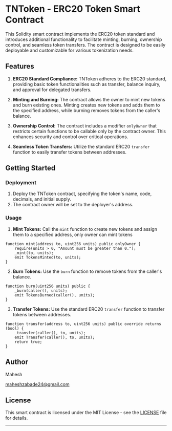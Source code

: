 # TNToken - ERC20 Token Smart Contract

This Solidity smart contract implements the ERC20 token standard and introduces additional functionality to facilitate minting, burning, ownership control, and seamless token transfers. The contract is designed to be easily deployable and customizable for various tokenization needs.

## Features

1. **ERC20 Standard Compliance:** TNToken adheres to the ERC20 standard, providing basic token functionalities such as transfer, balance inquiry, and approval for delegated transfers.

2. **Minting and Burning:** The contract allows the owner to mint new tokens and burn existing ones. Minting creates new tokens and adds them to the specified address, while burning removes tokens from the caller's balance.

3. **Ownership Control:** The contract includes a modifier `onlyOwner` that restricts certain functions to be callable only by the contract owner. This enhances security and control over critical operations.

4. **Seamless Token Transfers:** Utilize the standard ERC20 `transfer` function to easily transfer tokens between addresses.

## Getting Started

### Deployment

1. Deploy the TNToken contract, specifying the token's name, code, decimals, and initial supply.
2. The contract owner will be set to the deployer's address.

### Usage

1. **Mint Tokens:** Call the `mint` function to create new tokens and assign them to a specified address, only owner can mint tokens

```solidity
function mint(address to, uint256 units) public onlyOwner {
    require(units > 0, "Amount must be greater than 0.");
    _mint(to, units);
    emit TokensMinted(to, units);
}
```

2. **Burn Tokens:** Use the `burn` function to remove tokens from the caller's balance.

```solidity
function burn(uint256 units) public {
    _burn(caller(), units);
    emit TokensBurned(caller(), units);
}
```

3. **Transfer Tokens:** Use the standard ERC20 `transfer` function to transfer tokens between addresses.

```solidity
function transfer(address to, uint256 units) public override returns (bool) {
    _transfer(caller(), to, units);
    emit Transfer(caller(), to, units);
    return true;
}
```

## Author

Mahesh

maheshzabade24@gmail.com

## License

This smart contract is licensed under the MIT License - see the [LICENSE](LICENSE) file for details.

---

